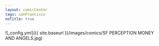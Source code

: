 ```yaml
---
layout: comicCenter
tags: sanFrancisco
noTitle: true
---
```


![_config.yml]({{ site.baseurl }}/images/comics/SF PERCEPTION MONEY AND ANGELS.jpg)
